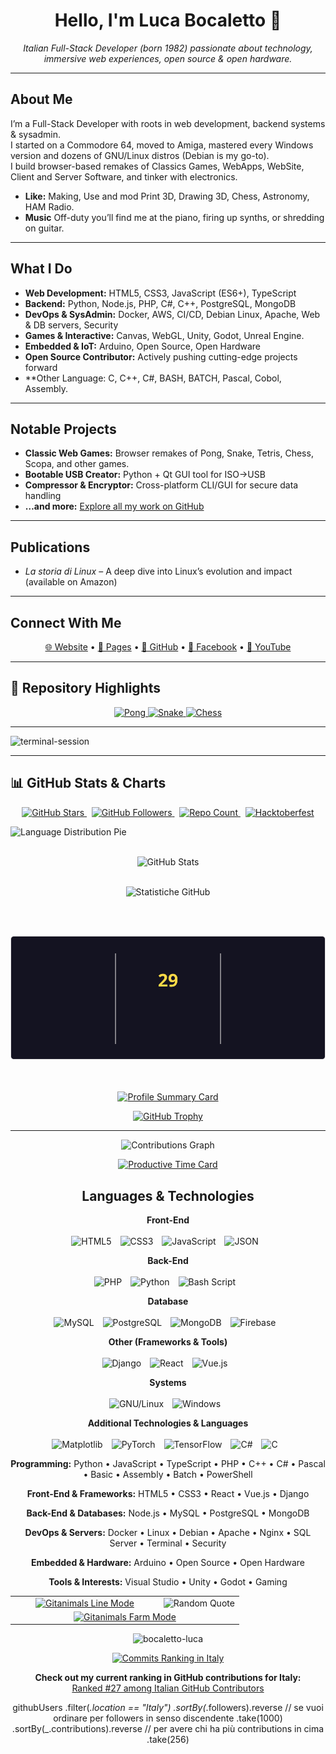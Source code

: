 <h1 align="center">Hello, I'm Luca Bocaletto 👋</h1>
<p align="center"><em>Italian Full-Stack Developer (born 1982) passionate about technology, immersive web experiences, open source & open hardware.</em></p>

---

## About Me
I’m a Full-Stack Developer with roots in web development, backend systems & sysadmin.  
I started on a Commodore 64, moved to Amiga, mastered every Windows version and dozens of GNU/Linux distros (Debian is my go-to).  
I build browser-based remakes of Classics Games, WebApps, WebSite, Client and Server Software, and tinker with electronics.
- **Like:** Making, Use and mod Print 3D, Drawing 3D, Chess, Astronomy, HAM Radio. 
- **Music** Off-duty you’ll find me at the piano, firing up synths, or shredding on guitar.

---

## What I Do
- **Web Development:** HTML5, CSS3, JavaScript (ES6+), TypeScript  
- **Backend:** Python, Node.js, PHP, C#, C++, PostgreSQL, MongoDB  
- **DevOps & SysAdmin:** Docker, AWS, CI/CD, Debian Linux, Apache, Web & DB servers, Security  
- **Games & Interactive:** Canvas, WebGL, Unity, Godot, Unreal Engine.  
- **Embedded & IoT:** Arduino, Open Source, Open Hardware  
- **Open Source Contributor:** Actively pushing cutting-edge projects forward  
- **Other Language: C, C++, C#, BASH, BATCH, Pascal, Cobol, Assembly. 
---

## Notable Projects
- **Classic Web Games:** Browser remakes of Pong, Snake, Tetris, Chess, Scopa, and other games. 
- **Bootable USB Creator:** Python + Qt GUI tool for ISO→USB  
- **Compressor & Encryptor:** Cross-platform CLI/GUI for secure data handling  
- **…and more:** [Explore all my work on GitHub](https://github.com/bocaletto-luca)

---

## Publications
- *La storia di Linux* – A deep dive into Linux’s evolution and impact (available on Amazon)

---

## Connect With Me  
<p align="center">
  <a href="https://bocalettoluca.altervista.org">🌐 Website</a> •
  <a href="https://bocaletto-luca.github.io">📄 Pages</a> •
  <a href="https://github.com/bocaletto-luca">🐙 GitHub</a> •
  <a href="https://www.facebook.com/people/Luca-Bocaletto">📘 Facebook</a> •
  <a href="https://www.youtube.com/@elektronoide">🎥 YouTube</a>
</p>

---

## 🔖 Repository Highlights

<p align="center">
  <a href="https://github.com/bocaletto-luca/Pong">
    <img src="https://github-readme-stats.vercel.app/api/pin/?username=bocaletto-luca&repo=Pong&theme=radical&fresh=1676272000" alt="Pong" />
  </a>
  <a href="https://github.com/bocaletto-luca/Snake">
    <img src="https://github-readme-stats.vercel.app/api/pin/?username=bocaletto-luca&repo=Snake&theme=radical&fresh=1676272000" alt="Snake" />
  </a>
  <a href="https://github.com/bocaletto-luca/Chess">
    <img src="https://github-readme-stats.vercel.app/api/pin/?username=bocaletto-luca&repo=Chess&theme=radical&fresh=1676272000" alt="Chess" />
  </a>
</p>

---

![terminal-session](https://github.com/user-attachments/assets/765b82a8-5118-4f56-9aaa-71a5a203f26f)

---

## 📊 GitHub Stats & Charts

<p align="center">
  <!-- Stars, Followers, Repo Count, Hacktoberfest -->
  <a href="https://github.com/bocaletto-luca" target="_blank">
    <img src="https://img.shields.io/github/stars/bocaletto-luca?style=social" alt="GitHub Stars" />
  </a>
  &nbsp
  <a href="https://github.com/bocaletto-luca" target="_blank">
    <img src="https://img.shields.io/github/followers/bocaletto-luca?label=Followers&style=social" alt="GitHub Followers" />
  </a>
  &nbsp
  <a href="https://github.com/bocaletto-luca?tab=repositories" target="_blank">
    <img src="https://img.shields.io/badge/dynamic/json?color=blue&label=Repositories&query=public_repos&url=https%3A%2F%2Fapi.github.com%2Fusers%2Fbocaletto-luca" alt="Repo Count" />
  </a>
  &nbsp
  <a href="https://hacktoberfest.digital" target="_blank">
    <img src="https://img.shields.io/badge/Hacktoberfest-Completed-blue" alt="Hacktoberfest" />
  </a>
</p>

  <!-- Language distribution doughnut -->
  <img
    src="https://quickchart.io/chart?c=%7B%22type%22%3A%22doughnut%22%2C%22data%22%3A%7B%22labels%22%3A%5B%22Python%22%2C%22JavaScript%22%2C%22PHP%22%2C%22C%23%22%2C%22C%2B%2B%22%2C%22TypeScript%22%2C%22HTML%22%2C%22CSS%22%2C%22Others%22%5D%2C%22datasets%22%3A%5B%7B%22data%22%3A%5B30%2C20%2C10%2C8%2C7%2C8%2C5%2C5%2C7%5D%2C%22backgroundColor%22%3A%5B%22%233572A5%22%2C%22%23f1e05a%22%2C%22%234F5D95%22%2C%22%23178600%22%2C%22%2300599C%22%2C%22%233178C6%22%2C%22%23e34c26%22%2C%22%23563d7c%22%2C%22%23cccccc%22%5D%7D%5D%7D%2C%22options%22%3A%7B%22plugins%22%3A%7B%22doughnutlabel%22%3A%7B%22labels%22%3A%5B%7B%22text%22%3A%22100%25%22%2C%22font%22%3A%7B%22size%22%3A20%7D%7D%5D%7D%7D%7D%7D"
    alt="Language Distribution Pie"
  />
  <br /><br />

</div>

<p align="center">
  <!-- Top Languages, Overall Stats, Streak, and Summary Card -->
<div align="center">
  <!-- Overall stats -->
  <img
    src="https://github-readme-stats.vercel.app/api?username=bocaletto-luca&show_icons=true&theme=radical&count_private=true&include_all_commits=true"
    alt="GitHub Stats"
  />
  <br /><br />
  
![Statistiche GitHub](https://github-readme-stats.vercel.app/api?username=bocaletto-luca&show_icons=true&include_all_commits=true&count_private=true&theme=codeSTACKr)
    
<br /><br />

![GitHub Streak](./steak-stats.svg)

 <br /><br />
  <a href="https://github.com/bocaletto-luca" target="_blank">
    <img src="https://github-profile-summary-cards.vercel.app/api/cards/profile-details?username=bocaletto-luca&theme=github_dark" alt="Profile Summary Card" />
  </a>
</p>

<p align="center">
  <a href="https://github.com/bocaletto-luca/github-profile-trophy" target="_blank">
    <img src="https://github-profile-trophy.vercel.app/?username=bocaletto-luca&theme=matrix" alt="GitHub Trophy" />
  </a>
</p> 

<hr />

<div align="center">
  <img
    src="https://github-readme-activity-graph.vercel.app/graph?username=bocaletto-luca&theme=github-dark&area=true&hide_border=true"
    alt="Contributions Graph"
  />

[![Productive Time Card](http://github-profile-summary-cards.vercel.app/api/cards/productive-time?username=bocaletto-luca&theme=tokyonight&utcOffset=+2.0)](http://github-profile-summary-cards.vercel.app/)
  
</div>

<!-- Languages & Technologies Icons -->
## Languages & Technologies
<p align="center">
  <strong>Front-End</strong> <br /><br />
  <img src="https://cdn.jsdelivr.net/gh/devicons/devicon/icons/html5/html5-original.svg" alt="HTML5" title="HTML5" width="40" height="40" style="margin-right: 10px;" />
  <img src="https://cdn.jsdelivr.net/gh/devicons/devicon/icons/css3/css3-original.svg" alt="CSS3" title="CSS3" width="40" height="40" style="margin-right: 10px;" />
  <img src="https://cdn.jsdelivr.net/gh/devicons/devicon/icons/javascript/javascript-original.svg" alt="JavaScript" title="JavaScript" width="40" height="40" style="margin-right: 10px;" />
  <img src="https://cdn.jsdelivr.net/gh/devicons/devicon/icons/json/json-original.svg" alt="JSON" title="JSON" width="40" height="40" style="margin-right: 10px;" />
</p>

<p align="center">
  <strong>Back-End</strong> <br /><br />
  <img src="https://cdn.jsdelivr.net/gh/devicons/devicon/icons/php/php-original.svg" alt="PHP" title="PHP" width="40" height="40" style="margin-right: 10px;" />
  <img src="https://cdn.jsdelivr.net/gh/devicons/devicon/icons/python/python-original.svg" alt="Python" title="Python" width="40" height="40" style="margin-right: 10px;" />
  <img src="https://cdn.jsdelivr.net/gh/devicons/devicon/icons/bash/bash-original.svg" alt="Bash Script" title="Bash Script" width="40" height="40" style="margin-right: 10px;" />
</p>

<p align="center">
  <strong>Database</strong> <br /><br />
  <img src="https://cdn.jsdelivr.net/gh/devicons/devicon/icons/mysql/mysql-original.svg" alt="MySQL" title="MySQL" width="40" height="40" style="margin-right: 10px;" />
  <img src="https://cdn.jsdelivr.net/gh/devicons/devicon/icons/postgresql/postgresql-original.svg" alt="PostgreSQL" title="PostgreSQL" width="40" height="40" style="margin-right: 10px;" />
  <img src="https://cdn.jsdelivr.net/gh/devicons/devicon/icons/mongodb/mongodb-original.svg" alt="MongoDB" title="MongoDB" width="40" height="40" style="margin-right: 10px;" />
  <img src="https://cdn.jsdelivr.net/gh/devicons/devicon/icons/firebase/firebase-plain.svg" alt="Firebase" title="Firebase" width="40" height="40" style="margin-right: 10px;" />
</p>

<p align="center">
  <strong>Other (Frameworks & Tools)</strong> <br /><br />
  <img src="https://cdn.jsdelivr.net/gh/devicons/devicon/icons/django/django-plain.svg" alt="Django" title="Django" width="40" height="40" style="margin-right: 10px;" />
  <img src="https://cdn.jsdelivr.net/gh/devicons/devicon/icons/react/react-original.svg" alt="React" title="React" width="40" height="40" style="margin-right: 10px;" />
  <img src="https://cdn.jsdelivr.net/gh/devicons/devicon/icons/vuejs/vuejs-original.svg" alt="Vue.js" title="Vue.js" width="40" height="40" style="margin-right: 10px;" />
</p>

<p align="center">
  <strong>Systems</strong> <br /><br />
  <img src="https://cdn.jsdelivr.net/gh/devicons/devicon/icons/linux/linux-original.svg" alt="GNU/Linux" title="GNU/Linux" width="40" height="40" style="margin-right: 10px;" />
  <img src="https://cdn.jsdelivr.net/gh/devicons/devicon/icons/windows8/windows8-original.svg" alt="Windows" title="Windows" width="40" height="40" style="margin-right: 10px;" />
</p>

<p align="center">
  <strong>Additional Technologies & Languages</strong> <br /><br />
  <img src="https://upload.wikimedia.org/wikipedia/commons/8/84/Matplotlib_icon.svg" alt="Matplotlib" title="Matplotlib" width="40" height="40" style="margin-right: 10px;" />
  <img src="https://cdn.jsdelivr.net/gh/devicons/devicon/icons/pytorch/pytorch-original.svg" alt="PyTorch" title="PyTorch" width="40" height="40" style="margin-right: 10px;" />
  <img src="https://cdn.jsdelivr.net/gh/devicons/devicon/icons/tensorflow/tensorflow-original.svg" alt="TensorFlow" title="TensorFlow" width="40" height="40" style="margin-right: 10px;" />
  <img src="https://cdn.jsdelivr.net/gh/devicons/devicon/icons/csharp/csharp-original.svg" alt="C#" title="C#" width="40" height="40" style="margin-right: 10px;" />
  <img src="https://cdn.jsdelivr.net/gh/devicons/devicon/icons/c/c-original.svg" alt="C" title="C" width="40" height="40" style="margin-right: 10px;" />
</p>
<div align="center">
  <p>
    <strong>Programming:</strong>
    Python &bull; JavaScript &bull; TypeScript &bull; PHP &bull; C++ &bull; C# &bull; Pascal &bull; Basic &bull; Assembly &bull; Batch &bull; PowerShell
  </p>
  <p>
    <strong>Front-End &amp; Frameworks:</strong>
    HTML5 &bull; CSS3 &bull; React &bull; Vue.js &bull; Django
  </p>
  <p>
    <strong>Back-End &amp; Databases:</strong>
    Node.js &bull; MySQL &bull; PostgreSQL &bull; MongoDB
  </p>
  <p>
    <strong>DevOps &amp; Servers:</strong>
    Docker &bull; Linux &bull; Debian &bull; Apache &bull; Nginx &bull; SQL Server &bull; Terminal &bull; Security
  </p>
  <p>
    <strong>Embedded &amp; Hardware:</strong>
    Arduino &bull; Open Source &bull; Open Hardware
  </p>
  <p>
    <strong>Tools &amp; Interests:</strong>
    Visual Studio &bull; Unity &bull; Godot &bull; Gaming
  </p>
</div>

<table align="center" width="100%">
  <tr>
<!-- Colonna 1: Gitanimals Line Mode -->
    <td align="center" width="65%">
      <a href="https://github.com/git-goods/gitanimals">
        <img src="https://render.gitanimals.org/lines/bocaletto-luca?pet-id=1"
             width="100%" alt="Gitanimals Line Mode" />
      </a>
    </td>
<!-- Colonna 2: Random Quote -->
  <td align="center" width="35%">
      <img src="https://quotes-github-readme.vercel.app/api?type=vertical&theme=gruvbox"
           alt="Random Quote" />
  </td>
  </tr>

  <tr>
<!-- Riga 2: Gitanimals Farm Mode su tutta la larghezza -->
    <td colspan="2" align="center">
      <a href="https://github.com/git-goods/gitanimals">
        <img src="https://render.gitanimals.org/farms/bocaletto-luca"
             width="80%" alt="Gitanimals Farm Mode" />
      </a>
    </td>
  </tr>
</table>

<p align="center">
    <img src="https://komarev.com/ghpvc/?username=bocaletto-luca&label=Profile%20views&color=ce9927&style=flat" alt="bocaletto-luca" />
</p>

[![Commits Ranking in Italy](https://user-badge.committers.top/italy/bocaletto-luca.svg)](https://commiters.top/italy.html)

**Check out my current ranking in GitHub contributions for Italy:**  
[Ranked #27 among Italian GitHub Contributors](https://github.com/xiv3r/top-github-users-ranking/blob/main/markdown/public_contributions/italy.md)

githubUsers
  .filter(_.location == "Italy")
  .sortBy(_.followers).reverse // se vuoi ordinare per followers in senso discendente
  .take(1000)
  .sortBy(_.contributions).reverse // per avere chi ha più contributions in cima
  .take(256)
